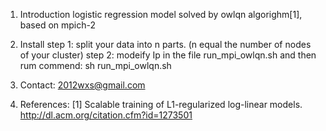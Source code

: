 1. Introduction
	logistic regression model solved by owlqn algorighm[1], based on mpich-2

2. Install
	step 1:
		split your data into n parts. (n equal the number of nodes of your cluster)
step 2:
	modeify Ip in the file run_mpi_owlqn.sh and then rum commend: sh run_mpi_owlqn.sh


3. Contact:
	2012wxs@gmail.com

4. References:
	[1] Scalable training of L1-regularized log-linear models. http://dl.acm.org/citation.cfm?id=1273501
